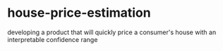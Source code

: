 # house-price-estimation
developing a product that will quickly price a consumer's house with an interpretable confidence range
